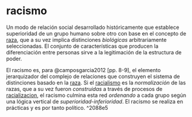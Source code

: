 # racismo

Un modo de relación social desarrollado históricamente que establece superioridad de un grupo humano sobre otro con base en  el concepto de [raza](raza.md), que a su vez implica distinciones *biológicas* arbitrariamente seleccionadas. El conjunto de características que producen la diferenciación entre personas sirve a la legitimación de la estructura de poder.

El racismo es, para @camposgarcia2012 [pp. 8-9], el elemento jerarquizador del complejo de relaciones que construyen el sistema de distinciones basado en la [raza](raza.md). Si el [racialismo](racialismo.md) es la *normalización* de las razas, que a su vez fueron *construidas* a través de procesos de  [racializacion](racializacion.md), el racismo culmina esta red *ordenando* a cada grupo según una lógica vertical de *superioridad-inferioridad*. El racismo se realiza en prácticas y es por tanto político. ^2088e5
